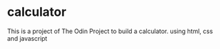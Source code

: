 # calculator
This is a project of The Odin Project to build  a calculator.
using html, css and javascript
